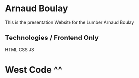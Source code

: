 # Arnaud Boulay

This is the presentation Website for the Lumber Arnaud Boulay

## Technologies / Frontend Only

HTML
CSS
JS

# West Code ^^